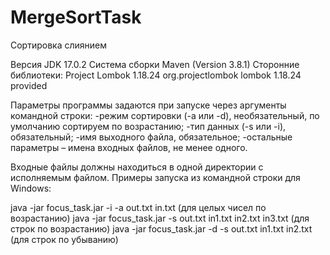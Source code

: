 # MergeSortTask
Сортировка слиянием

Версия JDK 17.0.2
Система сборки Maven (Version 3.8.1)
Сторонние библиотеки: Project Lombok 1.18.24
        <dependency>
            <groupId>org.projectlombok</groupId>
            <artifactId>lombok</artifactId>
            <version>1.18.24</version>
            <scope>provided</scope>
        </dependency>


Параметры программы задаются при запуске через аргументы командной строки:
  -режим сортировки (-a или -d), необязательный, по умолчанию сортируем по возрастанию;
  -тип данных (-s или -i), обязательный;
  -имя выходного файла, обязательное;
  -остальные параметры – имена входных файлов, не менее одного.
  
Входные файлы должны находиться в одной директории с исполняемым файлом.
Примеры запуска из командной строки для Windows:

java -jar focus_task.jar -i -a out.txt in.txt (для целых чисел по возрастанию)
java -jar focus_task.jar -s out.txt in1.txt in2.txt in3.txt (для строк по возрастанию)
java -jar focus_task.jar -d -s out.txt in1.txt in2.txt (для строк по убыванию)
